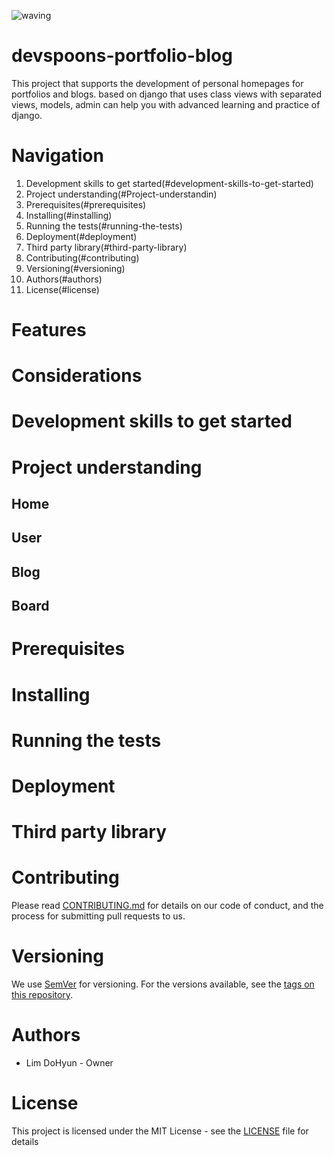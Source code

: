 ![waving](https://capsule-render.vercel.app/api?type=waving&height=200&text=devspoons-portfolio-blog&fontSize=60&fontAlign=50&fontAlignY=40&color=gradient)

# devspoons-portfolio-blog
This project that supports the development of personal homepages for portfolios and blogs. based on django that uses class views with separated views, models, admin can help you with advanced learning and practice of django.

# Navigation
1. Development skills to get started(#development-skills-to-get-started)
2. Project understanding(#Project-understandin)
3. Prerequisites(#prerequisites)
4. Installing(#installing)
5. Running the tests(#running-the-tests)
6. Deployment(#deployment)
7. Third party library(#third-party-library)
8. Contributing(#contributing)
9. Versioning(#versioning)
10. Authors(#authors)
11. License(#license)
# Features
# Considerations
# Development skills to get started

# Project understanding
## Home
## User
## Blog
## Board

# Prerequisites


# Installing

# Running the tests

# Deployment

# Third party library

# Contributing
Please read [CONTRIBUTING.md]() for details on our code of conduct, and the process for submitting pull requests to us.
# Versioning
We use [SemVer](https://semver.org/ "SemVer") for versioning. For the versions available, see the [tags on this repository](https://semver.org/ "repository tag").
# Authors
- Lim DoHyun - Owner
# License
This project is licensed under the MIT License - see the [LICENSE]() file for details